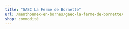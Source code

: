 ```yaml
---
title: "GAEC La Ferme de Bornette"
url: /menthonnex-en-bornes/gaec-la-ferme-de-bornette/
shop: commodité
---
```

